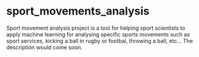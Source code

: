 # sport_movements_analysis

Sport movement analysis project is a tool for helping sport scientists to apply machine learning for analysing specific sports movements such as sport services, kicking a ball in rugby or footbal, throwing a ball, etc...
The description would come soon.
